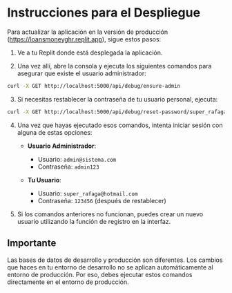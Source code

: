 # Instrucciones para el Despliegue

Para actualizar la aplicación en la versión de producción (https://loansmoneyghr.replit.app), sigue estos pasos:

1. Ve a tu Replit donde está desplegada la aplicación.

2. Una vez allí, abre la consola y ejecuta los siguientes comandos para asegurar que existe el usuario administrador:

```bash
curl -X GET http://localhost:5000/api/debug/ensure-admin
```

3. Si necesitas restablecer la contraseña de tu usuario personal, ejecuta:

```bash
curl -X GET http://localhost:5000/api/debug/reset-password/super_rafaga@hotmail.com
```

4. Una vez que hayas ejecutado esos comandos, intenta iniciar sesión con alguna de estas opciones:

   - **Usuario Administrador**:
     - Usuario: `admin@sistema.com`
     - Contraseña: `admin123`

   - **Tu Usuario**:
     - Usuario: `super_rafaga@hotmail.com`
     - Contraseña: `123456` (después de restablecer)

5. Si los comandos anteriores no funcionan, puedes crear un nuevo usuario utilizando la función de registro en la interfaz.

## Importante

Las bases de datos de desarrollo y producción son diferentes. Los cambios que haces en tu entorno de desarrollo no se aplican automáticamente al entorno de producción. Por eso, debes ejecutar estos comandos directamente en el entorno de producción.